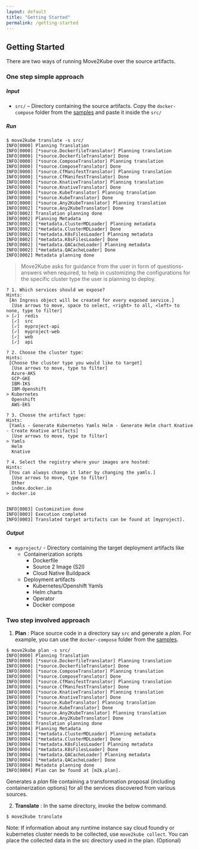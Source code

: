 ```yaml
---
layout: default
title: "Getting Started"
permalink: /getting-started
---
```


## Getting Started

There are two ways of running Move2Kube over the source artifacts.

### One step simple approach

##### Input
* `src/` – Directory containing the source artifacts. Copy the `docker-compose` folder from the [samples](https://github.com/konveyor/move2kube-demos/tree/main/samples/) and paste it inside the `src/` 

##### Run
```
$ move2kube translate -s src/
INFO[0000] Planning Translation                         
INFO[0000] [*source.DockerfileTranslator] Planning translation
INFO[0000] [*source.DockerfileTranslator] Done          
INFO[0000] [*source.ComposeTranslator] Planning translation
INFO[0000] [*source.ComposeTranslator] Done             
INFO[0000] [*source.CfManifestTranslator] Planning translation
INFO[0000] [*source.CfManifestTranslator] Done          
INFO[0000] [*source.KnativeTranslator] Planning translation
INFO[0000] [*source.KnativeTranslator] Done             
INFO[0000] [*source.KubeTranslator] Planning translation
INFO[0000] [*source.KubeTranslator] Done                
INFO[0000] [*source.Any2KubeTranslator] Planning translation
INFO[0002] [*source.Any2KubeTranslator] Done            
INFO[0002] Translation planning done                    
INFO[0002] Planning Metadata                            
INFO[0002] [*metadata.ClusterMDLoader] Planning metadata
INFO[0002] [*metadata.ClusterMDLoader] Done             
INFO[0002] [*metadata.K8sFilesLoader] Planning metadata
INFO[0002] [*metadata.K8sFilesLoader] Done              
INFO[0002] [*metadata.QACacheLoader] Planning metadata  
INFO[0002] [*metadata.QACacheLoader] Done               
INFO[0002] Metadata planning done
```

> Move2Kube asks for guidance from the user in form of questions-answers when required, to help in customizing the configurations for the specific cluster type the user is planning to deploy.

```
? 1. Which services should we expose?
Hints:
 [An Ingress object will be created for every exposed service.]
  [Use arrows to move, space to select, <right> to all, <left> to none, type to filter]
> [✓]  redis
  [✓]  src
  [✓]  myproject-api
  [✓]  myproject-web
  [✓]  web
  [✓]  api

? 2. Choose the cluster type:
Hints:
 [Choose the cluster type you would like to target]
  [Use arrows to move, type to filter]
  Azure-AKS
  GCP-GKE
  IBM-IKS
  IBM-Openshift
> Kubernetes
  Openshift
  AWS-EKS

? 3. Choose the artifact type:
Hints:
 [Yamls - Generate Kubernetes Yamls Helm - Generate Helm chart Knative - Create Knative artifacts]
  [Use arrows to move, type to filter]
> Yamls
  Helm
  Knative

? 4. Select the registry where your images are hosted:
Hints:
 [You can always change it later by changing the yamls.]
  [Use arrows to move, type to filter]
  Other
  index.docker.io
> docker.io


INFO[0003] Customization done                            
INFO[0003] Execution completed                          
INFO[0003] Translated target artifacts can be found at [myproject].
```

##### Output
* `myproject/` - Directory containing the target deployment artifacts like
  * Containerization scripts
    * Dockerfile
    * Source 2 Image (S2I)
    * Cloud Native Buildpack
  * Deployment artifacts
    * Kubernetes/Openshift Yamls
    * Helm charts
    * Operator
    * Docker compose


### Two step involved approach

1. **Plan** : Place source code in a directory say `src` and generate a *plan*. For example, you can use the `docker-compose` folder from the [samples](https://github.com/konveyor/move2kube-demos/tree/main/samples/).

```
$ move2kube plan -s src/
INFO[0000] Planning Translation                         
INFO[0000] [*source.DockerfileTranslator] Planning translation
INFO[0000] [*source.DockerfileTranslator] Done          
INFO[0000] [*source.ComposeTranslator] Planning translation
INFO[0000] [*source.ComposeTranslator] Done             
INFO[0000] [*source.CfManifestTranslator] Planning translation
INFO[0000] [*source.CfManifestTranslator] Done          
INFO[0000] [*source.KnativeTranslator] Planning translation
INFO[0000] [*source.KnativeTranslator] Done             
INFO[0000] [*source.KubeTranslator] Planning translation
INFO[0000] [*source.KubeTranslator] Done                
INFO[0000] [*source.Any2KubeTranslator] Planning translation
INFO[0004] [*source.Any2KubeTranslator] Done            
INFO[0004] Translation planning done                    
INFO[0004] Planning Metadata                            
INFO[0004] [*metadata.ClusterMDLoader] Planning metadata
INFO[0004] [*metadata.ClusterMDLoader] Done             
INFO[0004] [*metadata.K8sFilesLoader] Planning metadata
INFO[0004] [*metadata.K8sFilesLoader] Done              
INFO[0004] [*metadata.QACacheLoader] Planning metadata  
INFO[0004] [*metadata.QACacheLoader] Done               
INFO[0004] Metadata planning done                       
INFO[0004] Plan can be found at [m2k.plan].
```
Generates a *plan* file containing a transformation proposal (including containerization options) for all the services discovered from various sources.

2. **Translate** : In the same directory, invoke the below command.
```
$ move2kube translate
```

Note: If information about any runtime instance say cloud foundry or kubernetes cluster needs to be collected, use `move2kube collect`. You can place the collected data in the src directory used in the plan. (Optional)

